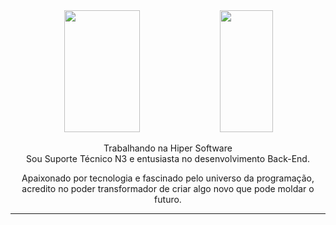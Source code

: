 <div align='center'>

<div align="center">  
  
  <img width="49%" height="195px" src="https://test-git-hub-status.vercel.app/api?username=brunolralves&show_icons=true&count_private=true&title_color=80F7D4&icon_color=9d00ff&text_color=c9d1d9&bg_color=0d1117&border_color=fff0" /> 
  
  <img width="41%" height="195px" src="https://test-git-hub-status.vercel.app/api/top-langs/?username=brunolralves&layout=compact&title_color=80F7D4&text_color=fff&bg_color=0d1117&border_color=fff0" />
  
</div>

<p> Trabalhando na Hiper Software<br/>Sou Suporte Técnico N3 e entusiasta no desenvolvimento Back-End.</p>
<p>Apaixonado por tecnologia e fascinado pelo universo da programação, acredito no poder transformador de criar algo novo que pode moldar o futuro.</p> 
<hr>